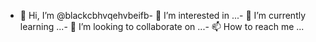 - 👋 Hi, I’m @blackcbhvqehvbeifb- 👀 I’m interested in ...- 🌱 I’m currently learning ...- 💞️ I’m looking to collaborate on ...- 📫 How to reach me ...<!---blackcbhvqehvbeifb/blackcbhvqehvbeifb is a ✨ special ✨ repository because its `README.md` (this file) appears on your GitHub profile.You can click the Preview link to take a look at your changes.--->
